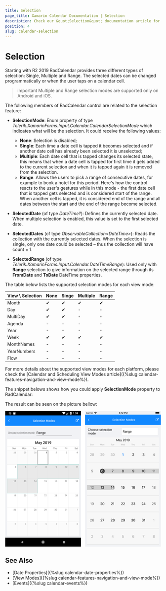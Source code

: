 ```yaml
---
title: Selection
page_title: Xamarin Calendar Documentation | Selection
description: Check our &quot;Selection&quot; documentation article for Telerik Calendar for Xamarin control.
position: 4
slug: calendar-selection
---
```


# Selection

Starting with R2 2019 RadCalendar provides three different types of selection: Single, Multiple and Range. The selected dates can be changed programmatically or when the user taps on a calendar cell.

>important Multiple and Range selection modes are supported only on Android and iOS.

The following members of RadCalendar control are related to the selection feature:

* **SelectionMode**: Enum property of type *Telerik.XamarinForms.Input.Calendar.CalendarSelectionMode* which indicates what will be the selection. It could receive the following values:

	* **None**: Selection is disabled;
	* **Single**: Each time a date cell is tapped it becomes selected and if another date cell has already been selected it is unselected;
	* **Multiple**: Each date cell that is tapped changes its selected state, this means that when a date cell is tapped for first time it gets added to the current selection and when it is tapped again it is removed from the selection.
	* **Range**: Allows the users to pick a range of consecutive dates, for example to book a hotel for this period. Here's how the control reacts to the user's gestures while in this mode - the first date cell that is tapped gets selected and is considered start of the range. When another cell is tapped, it is considered end of the range and all dates between the start and the end of the range become selected.

* **SelectedDate** (of type *DateTime?*): Defines the currently selected date. When multiple selection is enabled, this value is set to the first selected date. 
* **SelectedDates** (of type *ObservableCollection&lt;DateTime&gt;*): Reads the collection with the currently selected dates. When the selection is single, only one date could be selected – thus the collection will have count = 1. 
* **SelectedRange** (of type *Telerik.XamarinForms.Input.Calendar.DateTimeRange*): Used only with **Range** selection to give information on the selected range through its **FromDate** and **ToDate** DateTime properties.

The table below lists the supported selection modes for each view mode:

| View \ Selection 	|	None   | Singe 		| Multiple | Range	  |
| -----------------	| -------- | ---------- | -------- | -------- |
| Month 		   	| &#x2714; | &#x2714;	| &#x2714; | &#x2714; |
| Day 			   	| &#x2714; | &#x2714;	| - 	   | -	   	  |
| MultiDay 		   	| &#x2714; | &#x2714;	| -  	   | -        |
| Agenda			| -		   | -			| - 	   | -		  |
| Year				| -	 	   | -			| - 	   | - 		  |
| Week				| &#x2714; | &#x2714;	| &#x2714; | &#x2714; |
| MonthNames		| -		   | -			| -		   | -		  |
| YearNumbers		| -		   | -			| -		   | -		  |
| Flow				| -		   | -			| - 	   | -		  |

For more details about the supported view modes for each platform, please check the [Calendar and Scheduling View Modes article]({%slug calendar-features-navigation-and-view-mode%}).

The snippet belows shows how you could apply **SelectionMode** property to RadCalendar:

<snippet id='calendar-selection-xaml' />

The result can be seen on the picture bellow:

![Selection Modes](images/calendar-selection.png "Selection example")

## See Also

* [Date Properties]({%slug calendar-date-properties%})
* [View Modes]({%slug calendar-features-navigation-and-view-mode%})
* [Events]({%slug calendar-events%})
